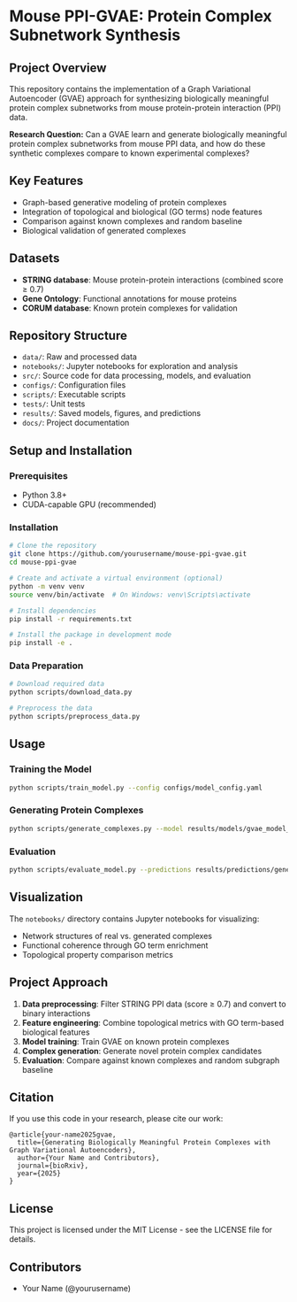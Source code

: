 # Mouse PPI-GVAE: Protein Complex Subnetwork Synthesis

## Project Overview
This repository contains the implementation of a Graph Variational Autoencoder (GVAE) approach for synthesizing biologically meaningful protein complex subnetworks from mouse protein-protein interaction (PPI) data.

**Research Question:** Can a GVAE learn and generate biologically meaningful protein complex subnetworks from mouse PPI data, and how do these synthetic complexes compare to known experimental complexes?

## Key Features
- Graph-based generative modeling of protein complexes
- Integration of topological and biological (GO terms) node features
- Comparison against known complexes and random baseline
- Biological validation of generated complexes

## Datasets
- **STRING database**: Mouse protein-protein interactions (combined score ≥ 0.7)
- **Gene Ontology**: Functional annotations for mouse proteins
- **CORUM database**: Known protein complexes for validation

## Repository Structure
- `data/`: Raw and processed data
- `notebooks/`: Jupyter notebooks for exploration and analysis
- `src/`: Source code for data processing, models, and evaluation
- `configs/`: Configuration files
- `scripts/`: Executable scripts
- `tests/`: Unit tests
- `results/`: Saved models, figures, and predictions
- `docs/`: Project documentation

## Setup and Installation

### Prerequisites
- Python 3.8+
- CUDA-capable GPU (recommended)

### Installation
```bash
# Clone the repository
git clone https://github.com/yourusername/mouse-ppi-gvae.git
cd mouse-ppi-gvae

# Create and activate a virtual environment (optional)
python -m venv venv
source venv/bin/activate  # On Windows: venv\Scripts\activate

# Install dependencies
pip install -r requirements.txt

# Install the package in development mode
pip install -e .
```

### Data Preparation
```bash
# Download required data
python scripts/download_data.py

# Preprocess the data
python scripts/preprocess_data.py
```

## Usage

### Training the Model
```bash
python scripts/train_model.py --config configs/model_config.yaml
```

### Generating Protein Complexes
```bash
python scripts/generate_complexes.py --model results/models/gvae_model_best.pt --num_complexes 100
```

### Evaluation
```bash
python scripts/evaluate_model.py --predictions results/predictions/generated_complexes.pkl
```

## Visualization
The `notebooks/` directory contains Jupyter notebooks for visualizing:
- Network structures of real vs. generated complexes
- Functional coherence through GO term enrichment
- Topological property comparison metrics

## Project Approach
1. **Data preprocessing**: Filter STRING PPI data (score ≥ 0.7) and convert to binary interactions
2. **Feature engineering**: Combine topological metrics with GO term-based biological features
3. **Model training**: Train GVAE on known protein complexes
4. **Complex generation**: Generate novel protein complex candidates
5. **Evaluation**: Compare against known complexes and random subgraph baseline

## Citation
If you use this code in your research, please cite our work:
```
@article{your-name2025gvae,
  title={Generating Biologically Meaningful Protein Complexes with Graph Variational Autoencoders},
  author={Your Name and Contributors},
  journal={bioRxiv},
  year={2025}
}
```

## License
This project is licensed under the MIT License - see the LICENSE file for details.

## Contributors
- Your Name (@yourusername)